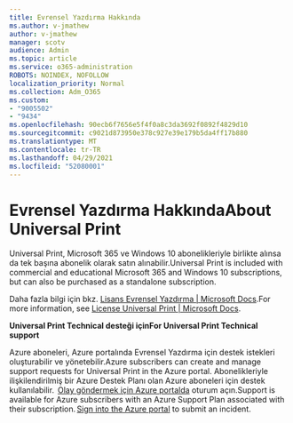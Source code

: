 ```yaml
---
title: Evrensel Yazdırma Hakkında
ms.author: v-jmathew
author: v-jmathew
manager: scotv
audience: Admin
ms.topic: article
ms.service: o365-administration
ROBOTS: NOINDEX, NOFOLLOW
localization_priority: Normal
ms.collection: Adm_O365
ms.custom:
- "9005502"
- "9434"
ms.openlocfilehash: 90ecb6f7656e5f4f0a8c3da3692f0892f4829d10
ms.sourcegitcommit: c9021d873950e378c927e39e179b5da4ff17b880
ms.translationtype: MT
ms.contentlocale: tr-TR
ms.lasthandoff: 04/29/2021
ms.locfileid: "52080001"
---
```

# <a name="about-universal-print"></a><span data-ttu-id="613d6-102">Evrensel Yazdırma Hakkında</span><span class="sxs-lookup"><span data-stu-id="613d6-102">About Universal Print</span></span>

<span data-ttu-id="613d6-103">Universal Print, Microsoft 365 ve Windows 10 abonelikleriyle birlikte alınsa da tek başına abonelik olarak satın alınabilir.</span><span class="sxs-lookup"><span data-stu-id="613d6-103">Universal Print is included with commercial and educational Microsoft 365 and Windows 10 subscriptions, but can also be purchased as a standalone subscription.</span></span>

<span data-ttu-id="613d6-104">Daha fazla bilgi için bkz. [Lisans Evrensel Yazdırma | Microsoft Docs](https://docs.microsoft.com/universal-print/fundamentals/universal-print-license).</span><span class="sxs-lookup"><span data-stu-id="613d6-104">For more information, see [License Universal Print | Microsoft Docs](https://docs.microsoft.com/universal-print/fundamentals/universal-print-license).</span></span>

<span data-ttu-id="613d6-105">**Universal Print Technical desteği için**</span><span class="sxs-lookup"><span data-stu-id="613d6-105">**For Universal Print Technical support**</span></span>

<span data-ttu-id="613d6-106">Azure aboneleri, Azure portalında Evrensel Yazdırma için destek istekleri oluşturabilir ve yönetebilir.</span><span class="sxs-lookup"><span data-stu-id="613d6-106">Azure subscribers can create and manage support requests for Universal Print in the Azure portal.</span></span> <span data-ttu-id="613d6-107">Abonelikleriyle ilişkilendirilmiş bir Azure Destek Planı olan Azure aboneleri için destek kullanılabilir.  [Olay göndermek için Azure portalda](https://ms.portal.azure.com/#blade/Microsoft_Azure_Support/HelpAndSupportBlade/newsupportrequest) oturum açın.</span><span class="sxs-lookup"><span data-stu-id="613d6-107">Support is available for Azure subscribers with an Azure Support Plan associated with their subscription. [Sign into the Azure portal](https://ms.portal.azure.com/#blade/Microsoft_Azure_Support/HelpAndSupportBlade/newsupportrequest) to submit an incident.</span></span>